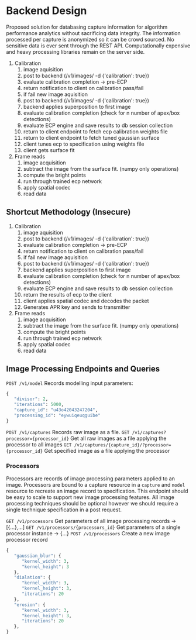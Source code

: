 # Backend Design

Proposed solution for databasing capture information for algorithm performance analytics
without sacrificing data integrity. The information processed per capture is anonymized
so it can be crowd sourced. No sensitive data is ever sent through the REST API.
Computationally expensive and heavy processing libraries remain on the server side.

1. Calibration
   1. image aquisition
   2. post to backend (/v1/images/ -d {'calibration': true})
   3. evaluate calibration completion -> pre-ECP
   4. return notification to client on calibration pass/fail
   5. if fail new image aquisition
   8. post to backend (/v1/images/ -d {'calibration': true})
   9. backend applies superposition to first image
   10. evaluate calibration completion (check for n number of apex/box detections)
   11. evaluate ECP engine and save results to db session collection
   12. return to client endpoint to fetch ecp calibration weights file
   13. return to client endpoint to fetch tuned gaussian surface
   14. client tunes ecp to specification using weights file
   15. client gets surface fit
2. Frame reads
   1. image acquisition
   2. subtract the image from the surface fit. (numpy only operations)
   3. compute the bright points
   4. run through trained ecp network
   5. apply spatial codec
   6. read data


## Shortcut Methodology (Insecure)
1. Calibration
   1. image aquisition
   2. post to backend (/v1/images/ -d {'calibration': true})
   3. evaluate calibration completion -> pre-ECP
   4. return notification to client on calibration pass/fail
   5. if fail new image aquisition
   8. post to backend (/v1/images/ -d {'calibration': true})
   9. backend applies superposition to first image
   10. evaluate calibration completion (check for n number of apex/box detections)
   11. evaluate ECP engine and save results to db session collection
   12. return the results of ecp to the client
   13. client applies spatial codec and decodes the packet
   14. Generates APR key and sends to transmitter
2. Frame reads
   1. image acquisition
   2. subtract the image from the surface fit. (numpy only operations)
   3. compute the bright points
   4. run through trained ecp network
   5. apply spatial codec
   6. read data

## Image Processing Endpoints and Queries

`POST /v1/model`
Records modelling input parameters:
```py
{
   "divisor": 2,
   "iterations": 5000,
   "capture_id": "u43o42043247204",
   "processing_id": "eywuiqeuqguibe"
}
```

`POST /v1/captures`
Records raw image as a file.
`GET /v1/captures?processor={processor_id}`
Get all raw images as a file applying the processor to all images
`GET /v1/captures/{capture_id}/?processor={processor_id}`
Get specified image as a file applying the processor

### Processors
Processors are records of image processing parameters applied to an image. Processors are bound to a capture resource in a `capture` and `model` resource to recreate an image record to specification. This endpoint should be easy to scale to support new image processing features. All image processing techniques should be optional however we should require a single technique specification in a post request.

`GET /v1/processors`
Get parameters of all image processing records -> [{...},...]
`GET /v1/processors/{processors_id}`
Get parameters of a single processor instance -> {...}
`POST /v1/processors`
Create a new image processor record
```py
{
   "gaussian_blur": {
      "kernel_width": 3,
      "kernel_height": 3
   },
   "dialation": {
      "kernel_width": 3,
      "kernel_height": 3,
      "iterations": 20
   }, 
   "erosion": {
      "kernel_width": 3,
      "kernel_height": 3,
      "iterations": 20
   },
}
```